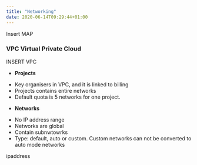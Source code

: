 ```yaml
---
title: "Networking"
date: 2020-06-14T09:29:44+01:00
---
```



Insert MAP

### VPC Virtual Private Cloud

INSERT VPC 

* **Projects**
- Key organisers in VPC, and it is linked to billing
- Projects contains entire networks
- Default quota is 5 networks for one project.


* **Networks**
- No IP address range
- Networks are global
- Contain subnwtowrks
- Type: default, auto or custom. Custom networks can not be converted to auto mode networks


ipaddress






